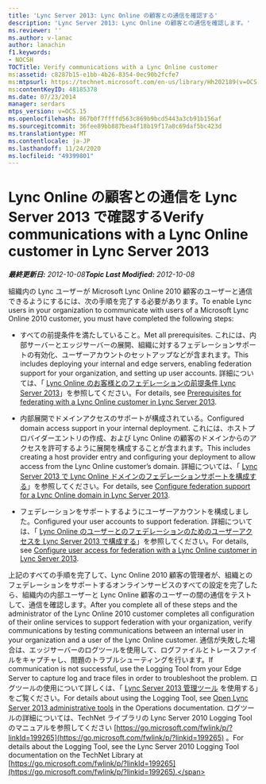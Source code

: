 ```yaml
---
title: 'Lync Server 2013: Lync Online の顧客との通信を確認する'
description: 'Lync Server 2013: Lync Online の顧客との通信を確認します。'
ms.reviewer: ''
ms.author: v-lanac
author: lanachin
f1.keywords:
- NOCSH
TOCTitle: Verify communications with a Lync Online customer
ms:assetid: c8287b15-e1bb-4b26-8354-0ec90b2fcfe7
ms:mtpsurl: https://technet.microsoft.com/en-us/library/Hh202189(v=OCS.15)
ms:contentKeyID: 48185378
ms.date: 07/23/2014
manager: serdars
mtps_version: v=OCS.15
ms.openlocfilehash: 867b0f7ffffd563c869b9bcd5443a3cb91b156af
ms.sourcegitcommit: 36fee89bb887bea4f18b19f17a8c69daf5bc423d
ms.translationtype: MT
ms.contentlocale: ja-JP
ms.lasthandoff: 11/24/2020
ms.locfileid: "49399801"
---
```

# <a name="verify-communications-with-a-lync-online-customer-in-lync-server-2013"></a><span data-ttu-id="6a03a-103">Lync Online の顧客との通信を Lync Server 2013 で確認する</span><span class="sxs-lookup"><span data-stu-id="6a03a-103">Verify communications with a Lync Online customer in Lync Server 2013</span></span>

<div data-xmlns="http://www.w3.org/1999/xhtml">

<div class="topic" data-xmlns="http://www.w3.org/1999/xhtml" data-msxsl="urn:schemas-microsoft-com:xslt" data-cs="https://msdn.microsoft.com/">

<div data-asp="https://msdn2.microsoft.com/asp">



</div>

<div id="mainSection">

<div id="mainBody"><span data-ttu-id="6a03a-104">

<span> </span></span><span class="sxs-lookup"><span data-stu-id="6a03a-104">

<span> </span></span></span>

<span data-ttu-id="6a03a-105">_**最終更新日:** 2012-10-08_</span><span class="sxs-lookup"><span data-stu-id="6a03a-105">_**Topic Last Modified:** 2012-10-08_</span></span>

<span data-ttu-id="6a03a-106">組織内の Lync ユーザーが Microsoft Lync Online 2010 顧客のユーザーと通信できるようにするには、次の手順を完了する必要があります。</span><span class="sxs-lookup"><span data-stu-id="6a03a-106">To enable Lync users in your organization to communicate with users of a Microsoft Lync Online 2010 customer, you must have completed the following steps:</span></span>

  - <span data-ttu-id="6a03a-107">すべての前提条件を満たしていること。</span><span class="sxs-lookup"><span data-stu-id="6a03a-107">Met all prerequisites.</span></span> <span data-ttu-id="6a03a-108">これには、内部サーバーとエッジサーバーの展開、組織に対するフェデレーションサポートの有効化、ユーザーアカウントのセットアップなどが含まれます。</span><span class="sxs-lookup"><span data-stu-id="6a03a-108">This includes deploying your internal and edge servers, enabling federation support for your organization, and setting up user accounts.</span></span> <span data-ttu-id="6a03a-109">詳細については、「 [Lync Online のお客様とのフェデレーションの前提条件 Lync Server 2013](lync-server-2013-prerequisites-for-federating-with-a-lync-online-customer.md)」を参照してください。</span><span class="sxs-lookup"><span data-stu-id="6a03a-109">For details, see [Prerequisites for federating with a Lync Online customer in Lync Server 2013](lync-server-2013-prerequisites-for-federating-with-a-lync-online-customer.md).</span></span>

  - <span data-ttu-id="6a03a-110">内部展開でドメインアクセスのサポートが構成されている。</span><span class="sxs-lookup"><span data-stu-id="6a03a-110">Configured domain access support in your internal deployment.</span></span> <span data-ttu-id="6a03a-111">これには、ホストプロバイダーエントリの作成、および Lync Online の顧客のドメインからのアクセスを許可するように展開を構成することが含まれます。</span><span class="sxs-lookup"><span data-stu-id="6a03a-111">This includes creating a host provider entry and configuring your deployment to allow access from the Lync Online customer’s domain.</span></span> <span data-ttu-id="6a03a-112">詳細については、「 [Lync Server 2013 で Lync Online ドメインのフェデレーションサポートを構成する](lync-server-2013-configure-federation-support-for-a-lync-online-domain.md)」を参照してください。</span><span class="sxs-lookup"><span data-stu-id="6a03a-112">For details, see [Configure federation support for a Lync Online domain in Lync Server 2013](lync-server-2013-configure-federation-support-for-a-lync-online-domain.md).</span></span>

  - <span data-ttu-id="6a03a-113">フェデレーションをサポートするようにユーザーアカウントを構成しました。</span><span class="sxs-lookup"><span data-stu-id="6a03a-113">Configured your user accounts to support federation.</span></span> <span data-ttu-id="6a03a-114">詳細については、「 [Lync Online のユーザーとのフェデレーションのためのユーザーアクセスを Lync Server 2013 で構成する](lync-server-2013-configure-user-access-for-federation-with-a-lync-online-customer.md)」を参照してください。</span><span class="sxs-lookup"><span data-stu-id="6a03a-114">For details, see [Configure user access for federation with a Lync Online customer in Lync Server 2013](lync-server-2013-configure-user-access-for-federation-with-a-lync-online-customer.md).</span></span>

<span data-ttu-id="6a03a-115">上記のすべての手順を完了して、Lync Online 2010 顧客の管理者が、組織とのフェデレーションをサポートするオンラインサービスのすべての設定を完了したら、組織内の内部ユーザーと Lync Online 顧客のユーザーの間の通信をテストして、通信を確認します。</span><span class="sxs-lookup"><span data-stu-id="6a03a-115">After you complete all of these steps and the administrator of the Lync Online 2010 customer completes all configuration of their online services to support federation with your organization, verify communications by testing communications between an internal user in your organization and a user of the Lync Online customer.</span></span> <span data-ttu-id="6a03a-116">通信が失敗した場合は、エッジサーバーのログツールを使用して、ログファイルとトレースファイルをキャプチャし、問題のトラブルシューティングを行います。</span><span class="sxs-lookup"><span data-stu-id="6a03a-116">If communication is not successful, use the Logging Tool from your Edge Server to capture log and trace files in order to troubleshoot the problem.</span></span> <span data-ttu-id="6a03a-117">ログツールの使用について詳しくは、「 [Lync Server 2013 管理ツール](lync-server-2013-open-lync-server-administrative-tools.md) を使用する」をご覧ください。</span><span class="sxs-lookup"><span data-stu-id="6a03a-117">For details about using the Logging Tool, see [Open Lync Server 2013 administrative tools](lync-server-2013-open-lync-server-administrative-tools.md) in the Operations documentation.</span></span> <span data-ttu-id="6a03a-118">ログツールの詳細については、TechNet ライブラリの Lync Server 2010 Logging Tool のマニュアルを参照してください [https://go.microsoft.com/fwlink/p/?linkId=199265](https://go.microsoft.com/fwlink/p/?linkid=199265) 。</span><span class="sxs-lookup"><span data-stu-id="6a03a-118">For details about the Logging Tool, see the Lync Server 2010 Logging Tool documentation on the TechNet Library at [https://go.microsoft.com/fwlink/p/?linkId=199265](https://go.microsoft.com/fwlink/p/?linkid=199265).</span></span>

<span data-ttu-id="6a03a-119"></div>

<span> </span>

</div>

</div>

</span><span class="sxs-lookup"><span data-stu-id="6a03a-119"></div>

<span> </span>

</div>

</div>

</span></span></div>

